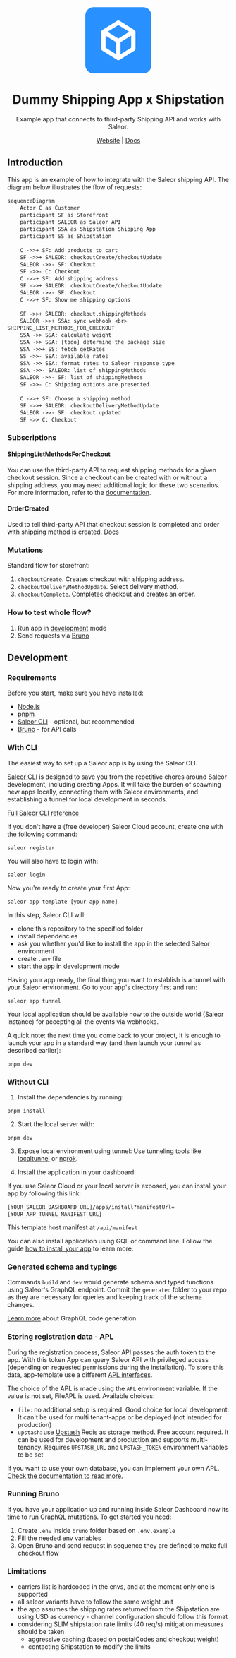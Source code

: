 <div align="center">
<img width="150" alt="saleor-app-template" src="https://github.com/krzysztofzuraw/dummy-shipping-app/blob/main/public/logo.png?raw=true">
</img>
</div>

<div align="center">
  <h1>Dummy Shipping App x Shipstation</h1>
</div>

<div align="center">
  <p>Example app that connects to third-party Shipping API and works with Saleor.</p>
</div>

<div align="center">
  <a href="https://saleor.io/">Website</a>
  <span> | </span>
  <a href="https://docs.saleor.io/docs/3.x/developer/checkout/address">Docs</a>
</div>

## Introduction

This app is an example of how to integrate with the Saleor shipping API. The diagram below illustrates the flow of requests:

```mermaid
sequenceDiagram
    Actor C as Customer
    participant SF as Storefront
    participant SALEOR as Saleor API
    participant SSA as Shipstation Shipping App
    participant SS as Shipstation

    C ->>+ SF: Add products to cart
    SF ->>+ SALEOR: checkoutCreate/checkoutUpdate
    SALEOR ->>- SF: Checkout
    SF ->>- C: Checkout
    C ->>+ SF: Add shipping address
    SF ->>+ SALEOR: checkoutCreate/checkoutUpdate
    SALEOR ->>- SF: Checkout
    C ->>+ SF: Show me shipping options

    SF ->>+ SALEOR: checkout.shippingMethods
    SALEOR ->>+ SSA: sync webhook <br> SHIPPING_LIST_METHODS_FOR_CHECKOUT
    SSA ->> SSA: calculate weight
    SSA ->> SSA: [todo] determine the package size
    SSA ->>+ SS: fetch getRates
    SS ->>- SSA: available rates
    SSA ->> SSA: format rates to Saleor response type
    SSA ->>- SALEOR: list of shippingMethods
    SALEOR ->>- SF: list of shippingMethods
    SF ->>- C: Shipping options are presented

    C ->>+ SF: Choose a shipping method
    SF ->>+ SALEOR: checkoutDeliveryMethodUpdate
    SALEOR ->>- SF: checkout updated
    SF ->> C: Checkout
```

### Subscriptions

#### ShippingListMethodsForCheckout

You can use the third-party API to request shipping methods for a given checkout session. Since a checkout can be created with or without a shipping address, you may need additional logic for these two scenarios. For more information, refer to the [documentation](https://docs.saleor.io/docs/3.x/api-reference/checkout/objects/shipping-list-methods-for-checkout).

#### OrderCreated

Used to tell third-party API that checkout session is completed and order with shipping method is created. [Docs](https://docs.saleor.io/docs/3.x/api-reference/orders/objects/order-created)

### Mutations

Standard flow for storefront:

1. `checkoutCreate`. Creates checkout with shipping address.
2. `checkoutDeliveryMethodUpdate`. Select delivery method.
3. `checkoutComplete`. Completes checkout and creates an order.

### How to test whole flow?

1. Run app in [development](#development) mode
2. Send requests via [Bruno](#running-bruno)

## Development

### Requirements

Before you start, make sure you have installed:

- [Node.js](https://nodejs.org/en/)
- [pnpm](https://pnpm.io/)
- [Saleor CLI](https://docs.saleor.io/docs/3.x/cli) - optional, but recommended
- [Bruno](https://www.usebruno.com/) - for API calls

### With CLI

The easiest way to set up a Saleor app is by using the Saleor CLI.

[Saleor CLI](https://github.com/saleor/saleor-cli) is designed to save you from the repetitive chores around Saleor development, including creating Apps. It will take the burden of spawning new apps locally, connecting them with Saleor environments, and establishing a tunnel for local development in seconds.

[Full Saleor CLI reference](https://docs.saleor.io/docs/3.x/cli)

If you don't have a (free developer) Saleor Cloud account, create one with the following command:

```
saleor register
```

You will also have to login with:

```
saleor login
```

Now you're ready to create your first App:

```
saleor app template [your-app-name]
```

In this step, Saleor CLI will:

- clone this repository to the specified folder
- install dependencies
- ask you whether you'd like to install the app in the selected Saleor environment
- create `.env` file
- start the app in development mode

Having your app ready, the final thing you want to establish is a tunnel with your Saleor environment. Go to your app's directory first and run:

```
saleor app tunnel
```

Your local application should be available now to the outside world (Saleor instance) for accepting all the events via webhooks.

A quick note: the next time you come back to your project, it is enough to launch your app in a standard way (and then launch your tunnel as described earlier):

```
pnpm dev
```

### Without CLI

1. Install the dependencies by running:

```
pnpm install
```

2. Start the local server with:

```
pnpm dev
```

3. Expose local environment using tunnel:
   Use tunneling tools like [localtunnel](https://github.com/localtunnel/localtunnel) or [ngrok](https://ngrok.com/).

4. Install the application in your dashboard:

If you use Saleor Cloud or your local server is exposed, you can install your app by following this link:

```
[YOUR_SALEOR_DASHBOARD_URL]/apps/install?manifestUrl=[YOUR_APP_TUNNEL_MANIFEST_URL]
```

This template host manifest at `/api/manifest`

You can also install application using GQL or command line. Follow the guide [how to install your app](https://docs.saleor.io/docs/3.x/developer/extending/apps/installing-apps#installation-using-graphql-api) to learn more.

### Generated schema and typings

Commands `build` and `dev` would generate schema and typed functions using Saleor's GraphQL endpoint. Commit the `generated` folder to your repo as they are necessary for queries and keeping track of the schema changes.

[Learn more](https://www.graphql-code-generator.com/) about GraphQL code generation.

### Storing registration data - APL

During the registration process, Saleor API passes the auth token to the app. With this token App can query Saleor API with privileged access (depending on requested permissions during the installation).
To store this data, app-template use a different [APL interfaces](https://github.com/saleor/saleor-app-sdk/blob/main/docs/apl.md).

The choice of the APL is made using the `APL` environment variable. If the value is not set, FileAPL is used. Available choices:

- `file`: no additional setup is required. Good choice for local development. It can't be used for multi tenant-apps or be deployed (not intended for production)
- `upstash`: use [Upstash](https://upstash.com/) Redis as storage method. Free account required. It can be used for development and production and supports multi-tenancy. Requires `UPSTASH_URL` and `UPSTASH_TOKEN` environment variables to be set

If you want to use your own database, you can implement your own APL. [Check the documentation to read more.](https://github.com/saleor/saleor-app-sdk/blob/main/docs/apl.md)

### Running Bruno

If you have your application up and running inside Saleor Dashboard now its time to run GraphQL mutations. To get started you need:

1. Create `.env` inside `bruno` folder based on `.env.example`
2. Fill the needed env variables
3. Open Bruno and send request in sequence they are defined to make full checkout flow

### Limitations

- carriers list is hardcoded in the envs, and at the moment only one is supported
- all saleor variants have to follow the same weight unit
- the app assumes the shipping rates returned from the Shipstation are using USD as currency - channel configuration should follow this format
- considering SLIM shipstation rate limits (40 req/s) mitigation measures should be taken
  - aggressive caching (based on postalCodes and checkout weight)
  - contacting Shipstation to modify the limits
